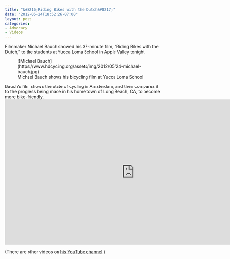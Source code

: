 ```yaml
---
title: "&#8216;Riding Bikes with the Dutch&#8217;"
date: "2012-05-24T18:52:26-07:00"
layout: post
categories:
- Advocacy
- Videos
---
```


Filmmaker Michael Bauch showed his 37-minute film, “Riding Bikes with the Dutch,” to the students at Yucca Loma School in Apple Valley tonight.

<figure>![Michael Bauch](https://www.hdcycling.org/assets/img/2012/05/24-michael-bauch.jpg)<figcaption>Michael Bauch shows his bicycling film at Yucca Loma School</figcaption></figure>Bauch’s film shows the state of cycling in Amsterdam, and then compares it to the progress being made in his home town of Long Beach, CA, to become more bike-friendly.

<iframe allow="accelerometer; autoplay; encrypted-media; gyroscope; picture-in-picture" allowfullscreen="" frameborder="0" height="473" loading="lazy" src="https://www.youtube.com/embed/yU5ScmJrp1c?feature=oembed" title="Riding Bikes with the Dutch - Movie Trailer 5" width="840"></iframe>

(There are other videos on [his YouTube channel](http://www.youtube.com/user/MichaelWBauch "Michael Bauch's YouTube channel").)